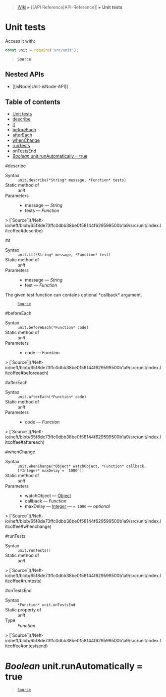 > [Wiki](Home) ▸ [[API Reference|API-Reference]] ▸ **Unit tests**

# Unit tests

Access it with:
```javascript
const unit = require('src/unit');
```

> [`Source`](/Neft-io/neft/blob/65f8de73ffc0dbb38be0f58144f629599500b1a9/src/unit/index.litcoffee#unit-tests)

## Nested APIs

* [[isNode|Unit-isNode-API]]

## Table of contents
* [Unit tests](#unit-tests)
* [describe](#describe)
* [it](#it)
* [beforeEach](#beforeeach)
* [afterEach](#aftereach)
* [whenChange](#whenchange)
* [runTests](#runtests)
* [onTestsEnd](#ontestsend)
* [*Boolean* unit.runAutomatically = true](#boolean-unitrunautomatically--true)

#describe
<dl><dt>Syntax</dt><dd><code>unit.describe(&#x2A;String&#x2A; message, &#x2A;Function&#x2A; tests)</code></dd><dt>Static method of</dt><dd><i>unit</i></dd><dt>Parameters</dt><dd><ul><li>message — <i>String</i></li><li>tests — <i>Function</i></li></ul></dd></dl>
> [`Source`](/Neft-io/neft/blob/65f8de73ffc0dbb38be0f58144f629599500b1a9/src/unit/index.litcoffee#describe)

#it
<dl><dt>Syntax</dt><dd><code>unit.it(&#x2A;String&#x2A; message, &#x2A;Function&#x2A; test)</code></dd><dt>Static method of</dt><dd><i>unit</i></dd><dt>Parameters</dt><dd><ul><li>message — <i>String</i></li><li>test — <i>Function</i></li></ul></dd></dl>
The given test function can contains optional *callback* argument.

> [`Source`](/Neft-io/neft/blob/65f8de73ffc0dbb38be0f58144f629599500b1a9/src/unit/index.litcoffee#it)

#beforeEach
<dl><dt>Syntax</dt><dd><code>unit.beforeEach(&#x2A;Function&#x2A; code)</code></dd><dt>Static method of</dt><dd><i>unit</i></dd><dt>Parameters</dt><dd><ul><li>code — <i>Function</i></li></ul></dd></dl>
> [`Source`](/Neft-io/neft/blob/65f8de73ffc0dbb38be0f58144f629599500b1a9/src/unit/index.litcoffee#beforeeach)

#afterEach
<dl><dt>Syntax</dt><dd><code>unit.afterEach(&#x2A;Function&#x2A; code)</code></dd><dt>Static method of</dt><dd><i>unit</i></dd><dt>Parameters</dt><dd><ul><li>code — <i>Function</i></li></ul></dd></dl>
> [`Source`](/Neft-io/neft/blob/65f8de73ffc0dbb38be0f58144f629599500b1a9/src/unit/index.litcoffee#aftereach)

#whenChange
<dl><dt>Syntax</dt><dd><code>unit.whenChange(&#x2A;Object&#x2A; watchObject, &#x2A;Function&#x2A; callback, [&#x2A;Integer&#x2A; maxDelay = `1000`])</code></dd><dt>Static method of</dt><dd><i>unit</i></dd><dt>Parameters</dt><dd><ul><li>watchObject — <a href="/Neft-io/neft/wiki/Utils-API#isobject">Object</a></li><li>callback — <i>Function</i></li><li>maxDelay — <a href="/Neft-io/neft/wiki/Utils-API#isinteger">Integer</a> — <code>= 1000</code> — <i>optional</i></li></ul></dd></dl>
> [`Source`](/Neft-io/neft/blob/65f8de73ffc0dbb38be0f58144f629599500b1a9/src/unit/index.litcoffee#whenchange)

#runTests
<dl><dt>Syntax</dt><dd><code>unit.runTests()</code></dd><dt>Static method of</dt><dd><i>unit</i></dd></dl>
> [`Source`](/Neft-io/neft/blob/65f8de73ffc0dbb38be0f58144f629599500b1a9/src/unit/index.litcoffee#runtests)

#onTestsEnd
<dl><dt>Syntax</dt><dd><code>&#x2A;Function&#x2A; unit.onTestsEnd</code></dd><dt>Static property of</dt><dd><i>unit</i></dd><dt>Type</dt><dd><i>Function</i></dd></dl>
> [`Source`](/Neft-io/neft/blob/65f8de73ffc0dbb38be0f58144f629599500b1a9/src/unit/index.litcoffee#ontestsend)

# *Boolean* unit.runAutomatically = true

> [`Source`](/Neft-io/neft/blob/65f8de73ffc0dbb38be0f58144f629599500b1a9/src/unit/index.litcoffee#boolean-unitrunautomatically--true)

